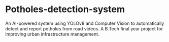 # Potholes-detection-system
An AI-powered system using YOLOv8 and Computer Vision  to automatically detect and report potholes from road videos. A B.Tech final year project for improving urban infrastructure management.

